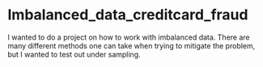 # Imbalanced_data_creditcard_fraud
I wanted to do a project on how to work with imbalanced data. There are many different methods one can take when trying to mitigate the problem, but I wanted to test out under sampling.
